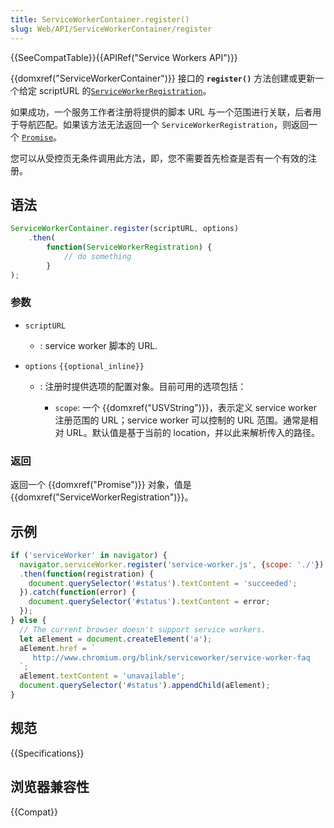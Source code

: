 ```yaml
---
title: ServiceWorkerContainer.register()
slug: Web/API/ServiceWorkerContainer/register
---
```


{{SeeCompatTable}}{{APIRef("Service Workers API")}}

{{domxref("ServiceWorkerContainer")}} 接口的 **`register()`** 方法创建或更新一个给定 scriptURL 的[`ServiceWorkerRegistration`](/zh-CN/docs/Web/API/ServiceWorkerRegistration)。

如果成功，一个服务工作者注册将提供的脚本 URL 与一个范围进行关联，后者用于导航匹配。如果该方法无法返回一个 `ServiceWorkerRegistration`，则返回一个 [`Promise`](/zh-CN/docs/Web/JavaScript/Reference/Global_Objects/Promise)。

您可以从受控页无条件调用此方法，即，您不需要首先检查是否有一个有效的注册。

## 语法

```js
ServiceWorkerContainer.register(scriptURL, options)
    .then(
        function(ServiceWorkerRegistration) {
            // do something
        }
);
```

### 参数

- `scriptURL`
  - : service worker 脚本的 URL.
- `options` `{{optional_inline}}`

  - : 注册时提供选项的配置对象。目前可用的选项包括：

    - `scope`: 一个 {{domxref("USVString")}}，表示定义 service worker 注册范围的 URL；service worker 可以控制的 URL 范围。通常是相对 URL。默认值是基于当前的 location，并以此来解析传入的路径。

### 返回

返回一个 {{domxref("Promise")}} 对象，值是 {{domxref("ServiceWorkerRegistration")}}。

## 示例

```js
if ('serviceWorker' in navigator) {
  navigator.serviceWorker.register('service-worker.js', {scope: './'})
  .then(function(registration) {
    document.querySelector('#status').textContent = 'succeeded';
  }).catch(function(error) {
    document.querySelector('#status').textContent = error;
  });
} else {
  // The current browser doesn't support service workers.
  let aElement = document.createElement('a');
  aElement.href = `
     http://www.chromium.org/blink/serviceworker/service-worker-faq
  `;
  aElement.textContent = 'unavailable';
  document.querySelector('#status').appendChild(aElement);
}
```

## 规范

{{Specifications}}

## 浏览器兼容性

{{Compat}}
